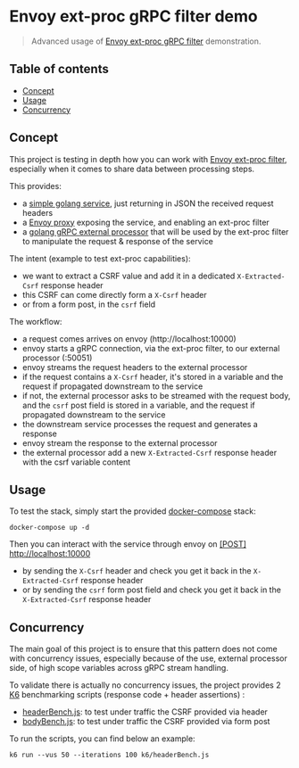 # Envoy ext-proc gRPC filter demo

> Advanced usage of [Envoy ext-proc gRPC filter](https://www.envoyproxy.io/docs/envoy/latest/api-v3/extensions/filters/http/ext_proc/v3/ext_proc.proto) demonstration.

## Table of contents

- [Concept](#concept)
- [Usage](#usage)
- [Concurrency](#concurrency)

## Concept

This project is testing in depth how you can work with [Envoy ext-proc filter](https://www.envoyproxy.io/docs/envoy/latest/api-v3/extensions/filters/http/ext_proc/v3/ext_proc.proto), especially when it comes to share data between processing steps.

This provides:
- a [simple golang service](service), just returning in JSON the received request headers
- a [Envoy proxy](envoy) exposing the service, and enabling an ext-proc filter
- a [golang gRPC external processor](ext-proc) that will be used by the ext-proc filter to manipulate the request & response of the service

The intent (example to test ext-proc capabilities):
- we want to extract a CSRF value and add it in a dedicated `X-Extracted-Csrf` response header
- this CSRF can come directly form a `X-Csrf` header
- or from a form post, in the `csrf` field

The workflow:
- a request comes arrives on envoy (http://localhost:10000)
- envoy starts a gRPC connection, via the ext-proc filter, to our external processor (:50051)
- envoy streams the request headers to the external processor
- if the request contains a `X-Csrf` header, it's stored in a variable and the request if propagated downstream to the service
- if not, the external processor asks to be streamed with the request body, and the `csrf` post field is stored in a variable, and the request if propagated downstream to the service
- the downstream service processes the request and generates a response
- envoy stream the response to the external processor
- the external processor add a new `X-Extracted-Csrf` response header with the csrf variable content

## Usage

To test the stack, simply start the provided [docker-compose](docker-compose.yaml) stack:
```shell
docker-compose up -d
```

Then you can interact with the service through envoy on [[POST] http://localhost:10000](http://localhost:10000)
- by sending the `X-Csrf` header and check you get it back in the `X-Extracted-Csrf` response header
- or by sending the `csrf` form post field and check you get it back in the `X-Extracted-Csrf` response header


## Concurrency

The main goal of this project is to ensure that this pattern does not come with concurrency issues, especially because of the use, external processor side, of high scope variables across gRPC stream handling.

To validate there is actually no concurrency issues, the project provides 2 [K6](https://k6.io/) benchmarking scripts (response code + header assertions) :
- [headerBench.js](k6/headerBench.js): to test under traffic the CSRF provided via header
- [bodyBench.js](k6/bodyBench.js): to test under traffic the CSRF provided via form post

To run the scripts, you can find below an example:

```shell
k6 run --vus 50 --iterations 100 k6/headerBench.js
```
